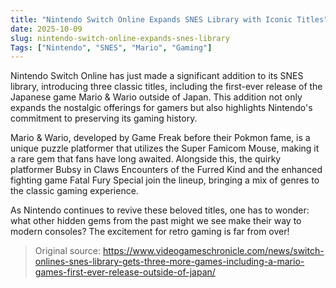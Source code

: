 ```yaml
---
title: "Nintendo Switch Online Expands SNES Library with Iconic Titles"
date: 2025-10-09
slug: nintendo-switch-online-expands-snes-library
Tags: ["Nintendo", "SNES", "Mario", "Gaming"]
---
```

Nintendo Switch Online has just made a significant addition to its SNES library, introducing three classic titles, including the first-ever release of the Japanese game Mario & Wario outside of Japan. This addition not only expands the nostalgic offerings for gamers but also highlights Nintendo's commitment to preserving its gaming history.

Mario & Wario, developed by Game Freak before their Pokmon fame, is a unique puzzle platformer that utilizes the Super Famicom Mouse, making it a rare gem that fans have long awaited. Alongside this, the quirky platformer Bubsy in Claws Encounters of the Furred Kind and the enhanced fighting game Fatal Fury Special join the lineup, bringing a mix of genres to the classic gaming experience.

As Nintendo continues to revive these beloved titles, one has to wonder: what other hidden gems from the past might we see make their way to modern consoles? The excitement for retro gaming is far from over!

> Original source: https://www.videogameschronicle.com/news/switch-onlines-snes-library-gets-three-more-games-including-a-mario-games-first-ever-release-outside-of-japan/